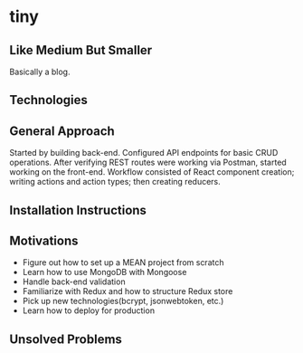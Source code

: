 # tiny

## Like Medium But Smaller
Basically a blog.

## Technologies 

## General Approach
Started by building back-end. Configured API endpoints for basic CRUD operations.
After verifying REST routes were working via Postman, started working on the front-end.
Workflow consisted of React component creation; writing actions and action types; then creating reducers.

## Installation Instructions

## Motivations
- Figure out how to set up a MEAN project from scratch
- Learn how to use MongoDB with Mongoose 
- Handle back-end validation
- Familiarize with Redux and how to structure Redux store
- Pick up new technologies(bcrypt, jsonwebtoken, etc.)
- Learn how to deploy for production

## Unsolved Problems
